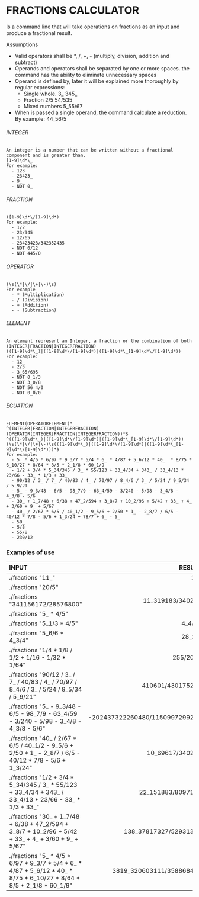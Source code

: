 # FRACTIONS CALCULATOR
   Is a command line that will take operations on fractions as an input and produce a fractional result. 
   
   Assumptions 
   - Valid operators shall be *, /, +, - (multiply, division, addition and subtract)
   - Operands and operators shall be separated by one or more spaces. the command has the ability to eliminate unnecessary spaces
   - Operand is defined by, later it will be explained more thoroughly by regular expressions: 
      + Single whole. 3_ 345_
      + Fraction 2/5 54/535
      + Mixed numbers 5_55/67
  - When is passed a single operand, the command calculate a reduction. By example: 44_56/5

   
###### INTEGER
    An integer is a number that can be written without a fractional component and is greater than.
	[1-9]\d*\_
	For example:
	  - 123_
	  - 23423_
	  - 9_
	  - NOT 0_

###### FRACTION
	([1-9]\d*\/[1-9]\d*)
	For example:
	  - 1/2
	  - 23/345
	  - 12/65
	  - 23423423/342352435
	  - NOT 0/12
	  - NOT 445/0
	  
###### OPERATOR
	(\s(\*|\/|\+|\-)\s)
	For example
	  - * (Multiplication)
	  - / (Division)
	  - + (Addition)
	  - - (Subtraction)
	
###### ELEMENT
    An element represent an Integer, a fraction or the combination of both
	(INTEGER|FRACTION|INTEGERFRACTION)
	(([1-9]\d*\_)|([1-9]\d*\/[1-9]\d*)|([1-9]\d*\_[1-9]\d*\/[1-9]\d*))
	For example:
	  - 12_
	  - 2/5
	  - 3_65/695
	  - NOT 0_1/3
	  - NOT 3_0/8
	  - NOT 56_4/0 
	  - NOT 0_0/0
	
###### ECUATION
	ELEMENT(OPERATORELEMENT)*
	^(INTEGER|FRACTION|INTEGERFRACTION)(OPERATOR(INTEGER|FRACTION|INTEGERFRACTION))*$
	^(([1-9]\d*\_)|([1-9]\d*\/[1-9]\d*)|([1-9]\d*\_[1-9]\d*\/[1-9]\d*))(\s(\*|\/|\+|\-)\s(([1-9]\d*\_)|([1-9]\d*\/[1-9]\d*)|([1-9]\d*\_[1-9]\d*\/[1-9]\d*)))*$
	For example:
	  - 5_ * 4/5 * 6/97 * 9_3/7 * 5/4 * 6_ * 4/87 + 5_6/12 * 40_  * 8/75 * 6_10/27 * 8/64 * 8/5 * 2_1/8 * 60_1/9
	  - 1/2 + 3/4 * 5_34/345 / 3_ * 55/123 + 33_4/34 + 343_ / 33_4/13 * 23/66 - 33_ * 1/3 + 33_
	  - 90/12 / 3_ / 7_ / 40/83 / 4_ / 70/97 / 8_4/6 / 3_ / 5/24 / 9_5/34 / 5_9/21
	  - 5_ - 9_3/48 - 6/5 - 98_7/9 - 63_4/59 - 3/240 - 5/98 - 3_4/8 - 4_3/8 - 5/6
	  - 30_ + 1_7/48 + 6/38 + 47_2/594 + 3_8/7 + 10_2/96 + 5/42 + 33_ + 4_ + 3/60 + 9_ + 5/67
	  - 40_ / 2/67 * 6/5 / 40_1/2 - 9_5/6 + 2/50 * 1_ - 2_8/7 / 6/5 - 40/12 * 7/8 - 5/6 + 1_3/24 + 78/7 + 6_ - 5_
	  - 50_
	  - 5/8
	  - 55/8
	  - 230/12


### Examples of use
INPUT | RESULT
:--- | ---:
./fractions "11_"                                                                                                       | 11_
./fractions "20/5"                                                                                                      | 4_
./fractions "341156172/28576800"                                                                                        | 11_319183/340200
./fractions "5_ * 4/5"                                                                                                  | 4_
./fractions "5_1/3          * 4/5"                                                                                               | 4_4/15
./fractions "5_6/6 * 4_3/4"                                                                                             | 28_1/2
./fractions "1/4 * 1/8 / 1/2 + 1/16 - 1/32 * 1/64"                                                                      | 255/2048
./fractions "90/12 / 3_ / 7_ / 40/83 / 4_ / 70/97 / 8_4/6 / 3_ / 5/24 / 9_5/34 / 5_9/21"                                | 410601/430175200
./fractions "5_ - 9_3/48 - 6/5 - 98_7/9 - 63_4/59 - 3/240 - 5/98 - 3_4/8 - 4_3/8 - 5/6"                                 | -202437322260480/1150997299200
./fractions "40_ / 2/67 * 6/5 / 40_1/2 - 9_5/6 + 2/50 * 1_ - 2_8/7 / 6/5 - 40/12 * 7/8 - 5/6 + 1_3/24"                  | 10_69617/340200
./fractions "1/2 + 3/4 * 5_34/345 / 3_ * 55/123 + 33_4/34 + 343_ / 33_4/13 * 23/66 - 33_ * 1/3 + 33_"                   | 22_151883/8097100
./fractions "30_ + 1_7/48 + 6/38 + 47_2/594 + 3_8/7 + 10_2/96 + 5/42 + 33_ + 4_ + 3/60 + 9_ + 5/67"                     | 138_37817327/52931340
./fractions "5_ * 4/5 * 6/97 * 9_3/7 * 5/4 * 6_ * 4/87 + 5_6/12 * 40_  * 8/75 * 6_10/27 * 8/64 * 8/5 * 2_1/8 * 60_1/9"  | 3819_320603111/358868475
